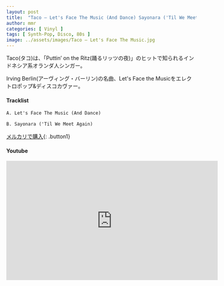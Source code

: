 ```yaml
---
layout: post
title:  "Taco – Let's Face The Music (And Dance) Sayonara ('Til We Meet Again)"
author: mmr
categories: [ Vinyl ]
tags: [ Synth-Pop, Disco, 80s ]
image: ../assets/images/Taco – Let's Face The Music.jpg
---
```


Taco(タコ)は、「Puttin’ on the Ritz(踊るリッツの夜)」のヒットで知られるインドネシア系オランダ人シンガー。

Irving Berlin(アーヴィング・バーリン)の名曲、Let's Face the Musicをエレクトロポップ&ディスコカヴァー。

#### Tracklist
```md
A. Let's Face The Music (And Dance)

B. Sayonara ('Til We Meet Again)
```

[メルカリで購入](https://jp.mercari.com/item/m40750077910?afid=6142608987){: .button1}

#### Youtube
<iframe width="560" height="315" src="https://www.youtube.com/embed/sjsvZcCMuK8?si=s7CDg0sdynHeuUHe" title="YouTube video player" frameborder="0" allow="accelerometer; autoplay; clipboard-write; encrypted-media; gyroscope; picture-in-picture; web-share" referrerpolicy="strict-origin-when-cross-origin" allowfullscreen></iframe>
